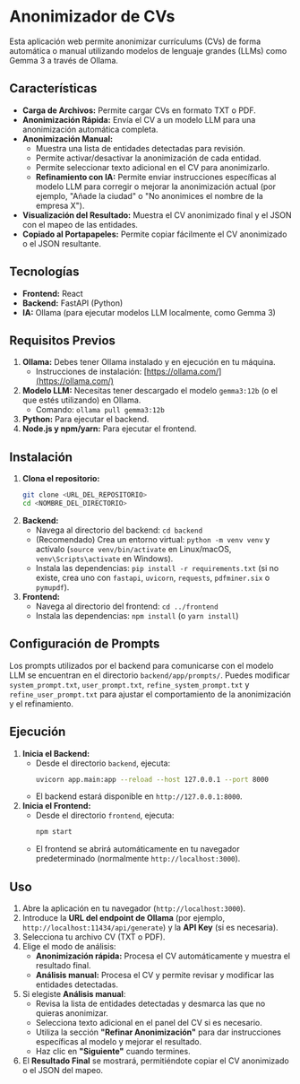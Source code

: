 # Anonimizador de CVs

Esta aplicación web permite anonimizar currículums (CVs) de forma automática o manual utilizando modelos de lenguaje grandes (LLMs) como Gemma 3 a través de Ollama.

## Características

*   **Carga de Archivos:** Permite cargar CVs en formato TXT o PDF.
*   **Anonimización Rápida:** Envía el CV a un modelo LLM para una anonimización automática completa.
*   **Anonimización Manual:**
    *   Muestra una lista de entidades detectadas para revisión.
    *   Permite activar/desactivar la anonimización de cada entidad.
    *   Permite seleccionar texto adicional en el CV para anonimizarlo.
    *   **Refinamiento con IA:** Permite enviar instrucciones específicas al modelo LLM para corregir o mejorar la anonimización actual (por ejemplo, "Añade la ciudad" o "No anonimices el nombre de la empresa X").
*   **Visualización del Resultado:** Muestra el CV anonimizado final y el JSON con el mapeo de las entidades.
*   **Copiado al Portapapeles:** Permite copiar fácilmente el CV anonimizado o el JSON resultante.

## Tecnologías

*   **Frontend:** React
*   **Backend:** FastAPI (Python)
*   **IA:** Ollama (para ejecutar modelos LLM localmente, como Gemma 3)

## Requisitos Previos

1.  **Ollama:** Debes tener Ollama instalado y en ejecución en tu máquina.
    *   Instrucciones de instalación: [https://ollama.com/](https://ollama.com/)
2.  **Modelo LLM:** Necesitas tener descargado el modelo `gemma3:12b` (o el que estés utilizando) en Ollama.
    *   Comando: `ollama pull gemma3:12b`
3.  **Python:** Para ejecutar el backend.
4.  **Node.js y npm/yarn:** Para ejecutar el frontend.

## Instalación

1.  **Clona el repositorio:**
    ```bash
    git clone <URL_DEL_REPOSITORIO> 
    cd <NOMBRE_DEL_DIRECTORIO>
    ```
2.  **Backend:**
    *   Navega al directorio del backend: `cd backend`
    *   (Recomendado) Crea un entorno virtual: `python -m venv venv` y actívalo (`source venv/bin/activate` en Linux/macOS, `venv\Scripts\activate` en Windows).
    *   Instala las dependencias: `pip install -r requirements.txt` (si no existe, crea uno con `fastapi`, `uvicorn`, `requests`, `pdfminer.six` o `pymupdf`).
3.  **Frontend:**
    *   Navega al directorio del frontend: `cd ../frontend`
    *   Instala las dependencias: `npm install` (o `yarn install`)

## Configuración de Prompts

Los prompts utilizados por el backend para comunicarse con el modelo LLM se encuentran en el directorio `backend/app/prompts/`. Puedes modificar `system_prompt.txt`, `user_prompt.txt`, `refine_system_prompt.txt` y `refine_user_prompt.txt` para ajustar el comportamiento de la anonimización y el refinamiento.

## Ejecución

1.  **Inicia el Backend:**
    *   Desde el directorio `backend`, ejecuta:
        ```bash
        uvicorn app.main:app --reload --host 127.0.0.1 --port 8000
        ```
    *   El backend estará disponible en `http://127.0.0.1:8000`.
2.  **Inicia el Frontend:**
    *   Desde el directorio `frontend`, ejecuta:
        ```bash
        npm start
        ```
    *   El frontend se abrirá automáticamente en tu navegador predeterminado (normalmente `http://localhost:3000`).

## Uso

1.  Abre la aplicación en tu navegador (`http://localhost:3000`).
2.  Introduce la **URL del endpoint de Ollama** (por ejemplo, `http://localhost:11434/api/generate`) y la **API Key** (si es necesaria).
3.  Selecciona tu archivo CV (TXT o PDF).
4.  Elige el modo de análisis:
    *   **Anonimización rápida:** Procesa el CV automáticamente y muestra el resultado final.
    *   **Análisis manual:** Procesa el CV y permite revisar y modificar las entidades detectadas.
5.  Si elegiste **Análisis manual**:
    *   Revisa la lista de entidades detectadas y desmarca las que no quieras anonimizar.
    *   Selecciona texto adicional en el panel del CV si es necesario.
    *   Utiliza la sección **"Refinar Anonimización"** para dar instrucciones específicas al modelo y mejorar el resultado.
    *   Haz clic en **"Siguiente"** cuando termines.
6.  El **Resultado Final** se mostrará, permitiéndote copiar el CV anonimizado o el JSON del mapeo.